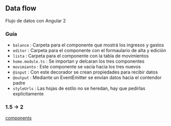 ## Data flow

Flujo de datos con Angular 2


### Guía
- `balance` : Carpeta para el componente que mostrá los ingresos y gastos
- `editor` : Carpeta para el componente con el formaulario de alta y edición
- `lista` : Carpeta para el componente con la tabla de movimientos
- `home.module.ts` : Se importan y delcaran los tres componentes
- `movimiento` : Este componente se vacía hacia los tres nuevos
- `@input` : Con este decorador se crean propiedades para recibir datos
- `@output` : Mediante un EventEmitter se envían datos hacia el contendor padre
- `styleUrls` : Las hojas de estilo no se heredan, hay que pedirlas explícitamente

### 1.5 -> 2
[components](http://ngmigrate.telerik.com/components)
